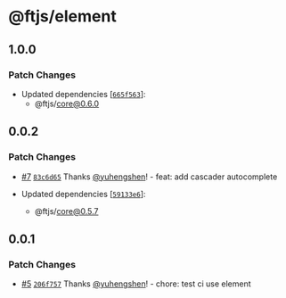 # @ftjs/element

## 1.0.0

### Patch Changes

- Updated dependencies [[`665f563`](https://github.com/yuhengshen/ftjs/commit/665f563d8f0e51644684650c7988771204527118)]:
  - @ftjs/core@0.6.0

## 0.0.2

### Patch Changes

- [#7](https://github.com/yuhengshen/ftjs/pull/7) [`83c6d65`](https://github.com/yuhengshen/ftjs/commit/83c6d65105fcc8597d307f7546b4e3cf3fa971e1) Thanks [@yuhengshen](https://github.com/yuhengshen)! - feat: add cascader autocomplete

- Updated dependencies [[`59133e6`](https://github.com/yuhengshen/ftjs/commit/59133e616f883eec3609d82a31c08f1582b5d82d)]:
  - @ftjs/core@0.5.7

## 0.0.1

### Patch Changes

- [#5](https://github.com/yuhengshen/ftjs/pull/5) [`206f757`](https://github.com/yuhengshen/ftjs/commit/206f75717c86697b96f966f40797495f12dc9e89) Thanks [@yuhengshen](https://github.com/yuhengshen)! - chore: test ci use element
